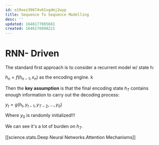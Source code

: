 ```yaml
---
id: e19xez30674v61vgdmj2wyp
title: Sequence To Sequence Modelling
desc: ''
updated: 1646177085681
created: 1646176898221
---
```



# RNN- Driven

The standard first approach is to consider a recurrent model w/ state h:

$h_n=f(h_{n-1},x_n)$ as the encoding engine. k

Then the __key assumption__ is that the final encoding state $h_T$ contains enough information to carry out the decoding process:

$y_t=g(h_t,y_{t-1},y_{T-2},...,y_0)$

Where $y_0$ is randomly initialized!!!

We can see it's a lot of burden on $h_T$.

[[science.stats.Deep Neural Networks.Attention Mechanisms]]



